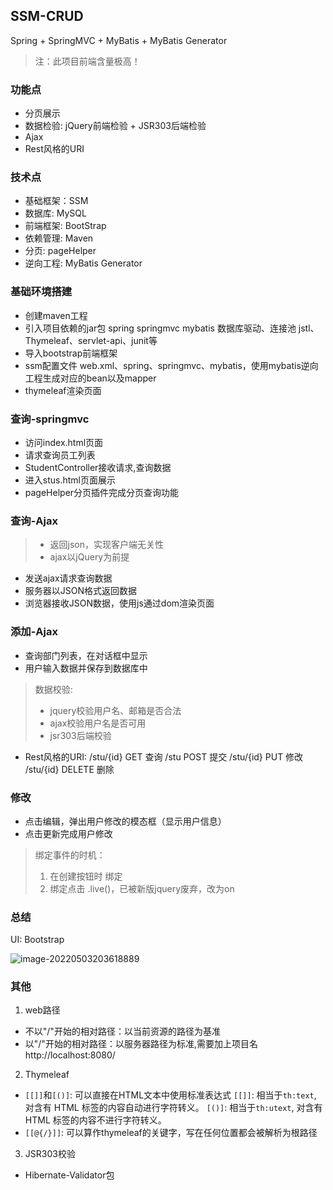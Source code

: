 ## SSM-CRUD
Spring + SpringMVC + MyBatis + MyBatis Generator
> 注：此项目前端含量极高！


### 功能点
- 分页展示
- 数据检验: jQuery前端检验 + JSR303后端检验
- Ajax
- Rest风格的URI


### 技术点
- 基础框架：SSM
- 数据库: MySQL
- 前端框架: BootStrap
- 依赖管理: Maven
- 分页: pageHelper
- 逆向工程: MyBatis Generator


### 基础环境搭建
- 创建maven工程
- 引入项目依赖的jar包
   spring
   springmvc
   mybatis
   数据库驱动、连接池
   jstl、Thymeleaf、servlet-api、junit等
- 导入bootstrap前端框架
- ssm配置文件
  web.xml、spring、springmvc、mybatis，使用mybatis逆向工程生成对应的bean以及mapper
- thymeleaf渲染页面


### 查询-springmvc
- 访问index.html页面
- 请求查询员工列表
- StudentController接收请求,查询数据
- 进入stus.html页面展示
- pageHelper分页插件完成分页查询功能


### 查询-Ajax
> - 返回json，实现客户端无关性
> - ajax以jQuery为前提
- 发送ajax请求查询数据
- 服务器以JSON格式返回数据
- 浏览器接收JSON数据，使用js通过dom渲染页面


### 添加-Ajax
- 查询部门列表，在对话框中显示
- 用户输入数据并保存到数据库中
> 数据校验:
> - jquery校验用户名、邮箱是否合法
> - ajax校验用户名是否可用
> - jsr303后端校验

- Rest风格的URI:
 /stu/{id}   GET    查询 
  /stu        POST   提交
  /stu/{id}   PUT    修改
  /stu/{id}   DELETE 删除


 ### 修改
- 点击编辑，弹出用户修改的模态框（显示用户信息）
- 点击更新完成用户修改

> 绑定事件的时机：
> 1) 在创建按钮时 绑定
> 2) 绑定点击 .live()，已被新版jquery废弃，改为on  


### 总结
UI: Bootstrap 

![image-20220503203618889](C:\Users\chaowen\AppData\Roaming\Typora\typora-user-images\image-20220503203618889.png)

### 其他
1. web路径
- 不以"/"开始的相对路径：以当前资源的路径为基准
- 以"/"开始的相对路径：以服务器路径为标准,需要加上项目名
    http://localhost:8080/

2. Thymeleaf
- `[[]]`和`[()]`: 可以直接在HTML文本中使用标准表达式
     `[[]]`: 相当于`th:text`, 对含有 HTML 标签的内容自动进行字符转义。
     `[()]`: 相当于`th:utext`, 对含有 HTML 标签的内容不进行字符转义。
- `[[@{/}]]`: 可以算作thymeleaf的关键字，写在任何位置都会被解析为根路径

3. JSR303校验
- Hibernate-Validator包